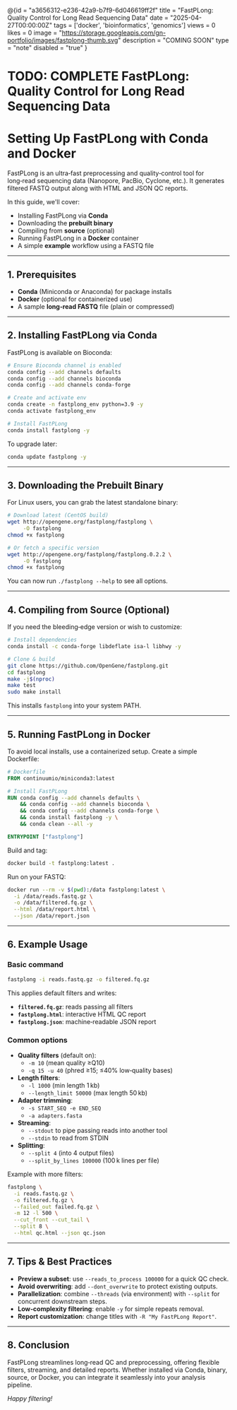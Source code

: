 @{id = "a3656312-e236-42a9-b7f9-6d046619ff2f"
  title = "FastPLong: Quality Control for Long Read Sequencing Data"
  date = "2025-04-27T00:00:00Z"
  tags = ['docker', 'bioinformatics', 'genomics']
  views = 0
  likes = 0
  image = "https://storage.googleapis.com/gn-portfolio/images/fastplong-thumb.svg"
  description = "COMING SOON"
  type = "note"
  disabled = "true"
}
# TODO: COMPLETE FastPLong: Quality Control for Long Read Sequencing Data

# Setting Up FastPLong with Conda and Docker

FastPLong is an ultra‑fast preprocessing and quality‑control tool for long‑read sequencing data (Nanopore, PacBio, Cyclone, etc.). It generates filtered FASTQ output along with HTML and JSON QC reports.

In this guide, we'll cover:

- Installing FastPLong via **Conda**
- Downloading the **prebuilt binary**
- Compiling from **source** (optional)
- Running FastPLong in a **Docker** container
- A simple **example** workflow using a FASTQ file

---

## 1. Prerequisites

- **Conda** (Miniconda or Anaconda) for package installs
- **Docker** (optional for containerized use)
- A sample **long‑read FASTQ** file (plain or compressed)

---

## 2. Installing FastPLong via Conda

FastPLong is available on Bioconda:

```bash
# Ensure Bioconda channel is enabled
conda config --add channels defaults
conda config --add channels bioconda
conda config --add channels conda-forge

# Create and activate env
conda create -n fastplong_env python=3.9 -y
conda activate fastplong_env

# Install FastPLong
conda install fastplong -y
```

To upgrade later:

```bash
conda update fastplong -y
```

---

## 3. Downloading the Prebuilt Binary

For Linux users, you can grab the latest standalone binary:

```bash
# Download latest (CentOS build)
wget http://opengene.org/fastplong/fastplong \
     -O fastplong
chmod +x fastplong

# Or fetch a specific version
wget http://opengene.org/fastplong/fastplong.0.2.2 \
     -O fastplong
chmod +x fastplong
```

You can now run `./fastplong --help` to see all options.

---

## 4. Compiling from Source (Optional)

If you need the bleeding‑edge version or wish to customize:

```bash
# Install dependencies
conda install -c conda-forge libdeflate isa-l libhwy -y

# Clone & build
git clone https://github.com/OpenGene/fastplong.git
cd fastplong
make -j$(nproc)
make test
sudo make install
```

This installs `fastplong` into your system PATH.

---

## 5. Running FastPLong in Docker

To avoid local installs, use a containerized setup. Create a simple Dockerfile:

```dockerfile
# Dockerfile
FROM continuumio/miniconda3:latest

# Install FastPLong
RUN conda config --add channels defaults \
    && conda config --add channels bioconda \
    && conda config --add channels conda-forge \
    && conda install fastplong -y \
    && conda clean --all -y

ENTRYPOINT ["fastplong"]
```

Build and tag:

```bash
docker build -t fastplong:latest .
```

Run on your FASTQ:

```bash
docker run --rm -v $(pwd):/data fastplong:latest \
  -i /data/reads.fastq.gz \
  -o /data/filtered.fq.gz \
  --html /data/report.html \
  --json /data/report.json
```

---

## 6. Example Usage

### Basic command

```bash
fastplong -i reads.fastq.gz -o filtered.fq.gz
```

This applies default filters and writes:

- **`filtered.fq.gz`**: reads passing all filters
- **`fastplong.html`**: interactive HTML QC report
- **`fastplong.json`**: machine‑readable JSON report

### Common options

- **Quality filters** (default on):
  - `-m 10` (mean quality ≥Q10)
  - `-q 15 -u 40` (phred ≥15; ≤40% low‑quality bases)
- **Length filters**:
  - `-l 1000` (min length 1 kb)
  - `--length_limit 50000` (max length 50 kb)
- **Adapter trimming**:
  - `-s START_SEQ -e END_SEQ`
  - `-a adapters.fasta`
- **Streaming**:
  - `--stdout` to pipe passing reads into another tool
  - `--stdin` to read from STDIN
- **Splitting**:
  - `--split 4` (into 4 output files)
  - `--split_by_lines 100000` (100 k lines per file)

Example with more filters:

```bash
fastplong \
  -i reads.fastq.gz \
  -o filtered.fq.gz \
  --failed_out failed.fq.gz \
  -m 12 -l 500 \
  --cut_front --cut_tail \
  --split 8 \
  --html qc.html --json qc.json
```

---

## 7. Tips & Best Practices

- **Preview a subset**: use `--reads_to_process 100000` for a quick QC check.  
- **Avoid overwriting**: add `--dont_overwrite` to protect existing outputs.  
- **Parallelization**: combine `--threads` (via environment) with `--split` for concurrent downstream steps.  
- **Low‑complexity filtering**: enable `-y` for simple repeats removal.  
- **Report customization**: change titles with `-R "My FastPLong Report"`.

---

## 8. Conclusion

FastPLong streamlines long‑read QC and preprocessing, offering flexible filters, streaming, and detailed reports. Whether installed via Conda, binary, source, or Docker, you can integrate it seamlessly into your analysis pipeline.

*Happy filtering!*


